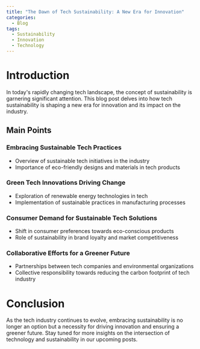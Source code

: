 ```yaml
---
title: "The Dawn of Tech Sustainability: A New Era for Innovation"
categories:
  - Blog
tags:
  - Sustainability
  - Innovation
  - Technology
---
```


# Introduction
In today's rapidly changing tech landscape, the concept of sustainability is garnering significant attention. This blog post delves into how tech sustainability is shaping a new era for innovation and its impact on the industry.

## Main Points
### Embracing Sustainable Tech Practices
- Overview of sustainable tech initiatives in the industry
- Importance of eco-friendly designs and materials in tech products

### Green Tech Innovations Driving Change
- Exploration of renewable energy technologies in tech
- Implementation of sustainable practices in manufacturing processes

### Consumer Demand for Sustainable Tech Solutions
- Shift in consumer preferences towards eco-conscious products
- Role of sustainability in brand loyalty and market competitiveness

### Collaborative Efforts for a Greener Future
- Partnerships between tech companies and environmental organizations
- Collective responsibility towards reducing the carbon footprint of tech industry

# Conclusion
As the tech industry continues to evolve, embracing sustainability is no longer an option but a necessity for driving innovation and ensuring a greener future. Stay tuned for more insights on the intersection of technology and sustainability in our upcoming posts.